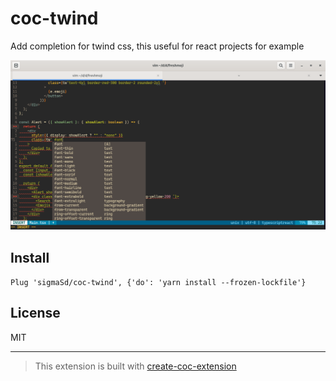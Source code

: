 # coc-twind

Add completion for twind css, this useful for react projects for example

<img src="./demo.png" width=900px/>

## Install

`Plug 'sigmaSd/coc-twind', {'do': 'yarn install --frozen-lockfile'}`

## License

MIT

---

> This extension is built with [create-coc-extension](https://github.com/fannheyward/create-coc-extension)
